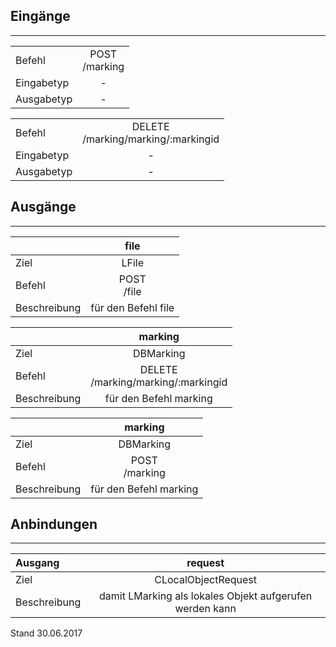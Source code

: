 <!--
  - @file de.md
  -
  - @license http://www.gnu.org/licenses/gpl-3.0.html GPL version 3
  -
  - @package OSTEPU (https://github.com/ostepu/ostepu-core)
  - @since -
  -
  - @author Till Uhlig <till.uhlig@student.uni-halle.de>
  - @date 2017
  -
 -->

## Eingänge
---------------

|||
| :----------- |:-----: |
|Befehl| POST<br>/marking|
|Eingabetyp| -|
|Ausgabetyp| -|

|||
| :----------- |:-----: |
|Befehl| DELETE<br>/marking/marking/:markingid|
|Eingabetyp| -|
|Ausgabetyp| -|


## Ausgänge
---------------

||file|
| :----------- |:-----: |
|Ziel| LFile|
|Befehl| POST<br>/file|
|Beschreibung| für den Befehl file|

||marking|
| :----------- |:-----: |
|Ziel| DBMarking|
|Befehl| DELETE<br>/marking/marking/:markingid|
|Beschreibung| für den Befehl marking|

||marking|
| :----------- |:-----: |
|Ziel| DBMarking|
|Befehl| POST<br>/marking|
|Beschreibung| für den Befehl marking|


## Anbindungen
---------------

|Ausgang|request|
| :----------- |:-----: |
|Ziel| CLocalObjectRequest|
|Beschreibung| damit LMarking als lokales Objekt aufgerufen werden kann|


Stand 30.06.2017
